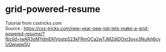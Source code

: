 # grid-powered-resume
Tutorial from csstricks.com<br>
Source : https://css-tricks.com/new-year-new-job-lets-make-a-grid-powered-resume/?fbclid=IwAR3oMYdmEKlVpstp523kFRmOCa2wTJMZdjDOxt3oyx3NuIkh6cyUQwuewSU
